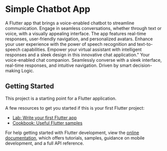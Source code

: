 #  Simple Chatbot App
A Flutter app that brings a voice-enabled chatbot to streamline communication. Engage in seamless conversations, whether through text or voice, with a visually appealing interface. The app features real-time responses, user-friendly navigation, and personalized avatars. Enhance your user experience with the power of speech recognition and text-to-speech capabilities. Empower your virtual assistant with intelligent responses and a sleek design in this innovative chat application."
Your voice-enabled chat companion. Seamlessly converse with a sleek interface, real-time responses, and intuitive navigation. Driven by smart decision-making Logic.

## Getting Started

This project is a starting point for a Flutter application.

A few resources to get you started if this is your first Flutter project:

- [Lab: Write your first Flutter app](https://docs.flutter.dev/get-started/codelab)
- [Cookbook: Useful Flutter samples](https://docs.flutter.dev/cookbook)

For help getting started with Flutter development, view the
[online documentation](https://docs.flutter.dev/), which offers tutorials,
samples, guidance on mobile development, and a full API reference.
